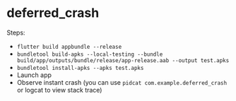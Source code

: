 # deferred_crash

Steps:
- `flutter build appbundle --release`
- `bundletool build-apks --local-testing --bundle build/app/outputs/bundle/release/app-release.aab --output test.apks`
- `bundletool install-apks --apks test.apks`
- Launch app
- Observe instant crash (you can use `pidcat com.example.deferred_crash` or logcat to view stack trace)

